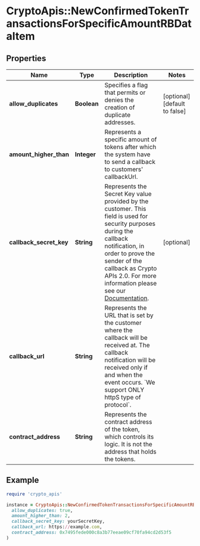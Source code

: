 # CryptoApis::NewConfirmedTokenTransactionsForSpecificAmountRBDataItem

## Properties

| Name | Type | Description | Notes |
| ---- | ---- | ----------- | ----- |
| **allow_duplicates** | **Boolean** | Specifies a flag that permits or denies the creation of duplicate addresses. | [optional][default to false] |
| **amount_higher_than** | **Integer** | Represents a specific amount of tokens after which the system have to send a callback to customers&#39; callbackUrl. |  |
| **callback_secret_key** | **String** | Represents the Secret Key value provided by the customer. This field is used for security purposes during the callback notification, in order to prove the sender of the callback as Crypto APIs 2.0. For more information please see our [Documentation](https://developers.cryptoapis.io/technical-documentation/general-information/callbacks#callback-security). | [optional] |
| **callback_url** | **String** | Represents the URL that is set by the customer where the callback will be received at. The callback notification will be received only if and when the event occurs. &#x60;We support ONLY httpS type of protocol&#x60;. |  |
| **contract_address** | **String** | Represents the contract address of the token, which controls its logic. It is not the address that holds the tokens. |  |

## Example

```ruby
require 'crypto_apis'

instance = CryptoApis::NewConfirmedTokenTransactionsForSpecificAmountRBDataItem.new(
  allow_duplicates: true,
  amount_higher_than: 2,
  callback_secret_key: yourSecretKey,
  callback_url: https://example.com,
  contract_address: 0x7495fede000c8a3b77eeae09cf70fa94cd2d53f5
)
```

